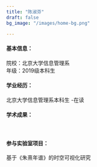```yaml
---
title: "陈淑芬"
draft: false
bg_image: "/images/home-bg.png"

---
```


#### 基本信息：

院校：北京大学信息管理系
<br>年级：2019级本科生

#### 学业经历：

北京大学信息管理系本科生 -在读

#### 学术成果：

<br>


#### 参与实验室项目：


基于《朱熹年谱》的时空可视化研究













